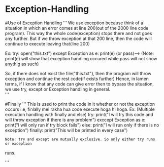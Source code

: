# Exception-Handling
#Use of Exception Handling
''' We use exception because think of a situation in which an error comes at line 
200(out of the 2000 line code program). This way the whole code(exception) stops there
 and not goes any further.
        But if we throw exception at that 200 line, then the code will continue to 
execute leaving that(line 200)

Ex: try:
       open("this.txt")
    except Exception as e:
        print(e)  (or pass)--> (Note: print(e) will show that exception handling 
occured while pass will not show anythig as such)

   So, if there does not exist the file("this.txt"), then the program will throw 
exception and continue the rest code(if exists further)
   Hence, in lamen terms, if I know that any code can give error then to bypass the
 situation, we use try, except or Exception handling in general.       
'''



#Finally
'''
    This is used to print the code in it whether or not the exception occurs i.e,
 finlally mei rakha hua code execute hoga hi hoga.
Ex: (Multiple execution handling with finally and else)
    try:
        print("I will try this code and will throw exception if there is any problem")
    exccept Exception as e:
        print("I will only run if try block fails")
    else:
        print("I will run only if there is no exception")
    finally:
        print("This will be printed in every case")

    Note: try and except are mutually exclusive. So only either try runs or exception
 runs.  

'''


